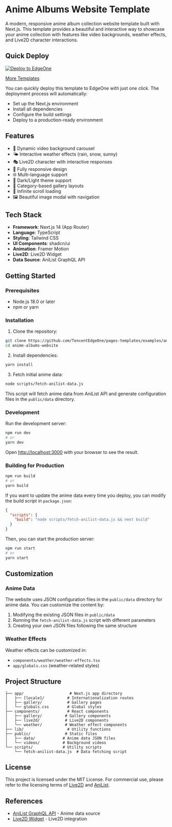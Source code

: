 # Anime Albums Website Template

A modern, responsive anime album collection website template built with Next.js. This template provides a beautiful and interactive way to showcase your anime collection with features like video backgrounds, weather effects, and Live2D character interactions.

## Quick Deploy

[![Deploy to EdgeOne](https://camo.githubusercontent.com/6a94a67f6a020d5810ef905549fc5255bf99ccd09f17881b6855b332b579a364/68747470733a2f2f63646e7374617469632e74656e63656e7463732e636f6d2f656467656f6e652f70616765732f6465706c6f792e737667)](https://edgeone.ai/pages/new?template=anime-blog-demo1)

[More Templates](https://edgeone.ai/pages/templates)

You can quickly deploy this template to EdgeOne with just one click. The deployment process will automatically:
- Set up the Next.js environment
- Install all dependencies
- Configure the build settings
- Deploy to a production-ready environment

## Features

- 🎥 Dynamic video background carousel
- 🌤️ Interactive weather effects (rain, snow, sunny)
- 🎭 Live2D character with interactive responses
- 📱 Fully responsive design
- 🌐 Multi-language support
- 🎨 Dark/Light theme support
- 📂 Category-based gallery layouts
- 🔄 Infinite scroll loading
- 🖼️ Beautiful image modal with navigation

## Tech Stack

- **Framework**: Next.js 14 (App Router)
- **Language**: TypeScript
- **Styling**: Tailwind CSS
- **UI Components**: shadcn/ui
- **Animation**: Framer Motion
- **Live2D**: Live2D Widget
- **Data Source**: AniList GraphQL API

## Getting Started

### Prerequisites

- Node.js 18.0 or later
- npm or yarn

### Installation

1. Clone the repository:
```bash
git clone https://github.com/TencentEdgeOne/pages-templates/examples/anime-albums-website.git
cd anime-albums-website
```

2. Install dependencies:
```bash
yarn install
```

3. Fetch initial anime data:
```bash
node scripts/fetch-anilist-data.js
```
This script will fetch anime data from AniList API and generate configuration files in the `public/data` directory.

### Development

Run the development server:

```bash
npm run dev
# or
yarn dev
```

Open [http://localhost:3000](http://localhost:3000) with your browser to see the result.

### Building for Production

```bash
npm run build
# or
yarn build
```

If you want to update the anime data every time you deploy, you can modify the build script in `package.json`:

```json
{
  "scripts": {
    "build": "node scripts/fetch-anilist-data.js && next build"
  }
}
```

Then, you can start the production server:

```bash
npm run start
# or
yarn start
```

## Customization

### Anime Data

The website uses JSON configuration files in the `public/data` directory for anime data. You can customize the content by:

1. Modifying the existing JSON files in `public/data`
2. Running the `fetch-anilist-data.js` script with different parameters
3. Creating your own JSON files following the same structure

### Weather Effects

Weather effects can be customized in:
- `components/weather/weather-effects.tsx`
- `app/globals.css` (weather-related styles)

## Project Structure

```
├── app/                    # Next.js app directory
│   ├── [locale]/          # Internationalization routes
│   ├── gallery/           # Gallery pages
│   └── globals.css        # Global styles
├── components/            # React components
│   ├── gallery/          # Gallery components
│   ├── live2d/           # Live2D components
│   └── weather/          # Weather effect components
├── lib/                   # Utility functions
├── public/               # Static files
│   ├── data/            # Anime data JSON files
│   └── videos/          # Background videos
└── scripts/             # Utility scripts
    └── fetch-anilist-data.js  # Data fetching script
```

## License

This project is licensed under the MIT License. For commercial use, please refer to the licensing terms of [Live2D](https://www.live2d.com/en/terms/) and [AniList](https://anilist.gitbook.io/anilist-apiv2-docs/overview/rate-limiting).

## References

- [AniList GraphQL API](https://anilist.gitbook.io/anilist-apiv2-docs/) - Anime data source
- [Live2D Widget](https://github.com/stevenjoezhang/live2d-widget) - Live2D integration
